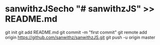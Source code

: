 # sanwithzJSecho "# sanwithzJS" >> README.md
git init
git add README.md
git commit -m "first commit"
git remote add origin https://github.com/sanwithz/sanwithzJS.git
git push -u origin master
